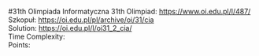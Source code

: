 #31th Olimpiada Informatyczna
31th Olimpiad: https://www.oi.edu.pl/l/487/<br />
Szkopuł: https://oi.edu.pl/pl/archive/oi/31/cia <br />
Solution: https://oi.edu.pl/l/oi31_2_cia/ <br />
Time Complexity: <br />
Points:  <br /> 